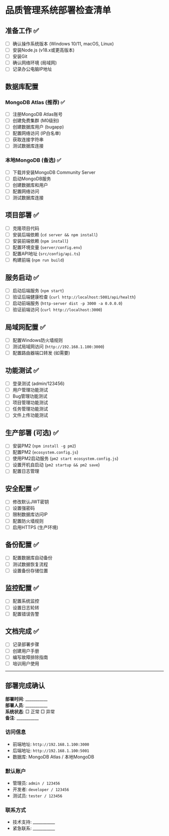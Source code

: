 # 品质管理系统部署检查清单

## 准备工作 ✅
- [ ] 确认操作系统版本 (Windows 10/11, macOS, Linux)
- [ ] 安装Node.js (v18.x或更高版本)
- [ ] 安装Git
- [ ] 确认网络环境 (局域网)
- [ ] 记录办公电脑IP地址

## 数据库配置

### MongoDB Atlas (推荐) ✅
- [ ] 注册MongoDB Atlas账号
- [ ] 创建免费集群 (M0级别)
- [ ] 创建数据库用户 (bugapp)
- [ ] 配置网络访问 (IP白名单)
- [ ] 获取连接字符串
- [ ] 测试数据库连接

### 本地MongoDB (备选) ✅
- [ ] 下载并安装MongoDB Community Server
- [ ] 启动MongoDB服务
- [ ] 创建数据库和用户
- [ ] 配置网络访问
- [ ] 测试数据库连接

## 项目部署 ✅
- [ ] 克隆项目代码
- [ ] 安装后端依赖 (`cd server && npm install`)
- [ ] 安装前端依赖 (`npm install`)
- [ ] 配置环境变量 (`server/config.env`)
- [ ] 配置API地址 (`src/config/api.ts`)
- [ ] 构建前端 (`npm run build`)

## 服务启动 ✅
- [ ] 启动后端服务 (`npm start`)
- [ ] 验证后端健康检查 (`curl http://localhost:5001/api/health`)
- [ ] 启动前端服务 (`http-server dist -p 3000 -a 0.0.0.0`)
- [ ] 验证前端访问 (`curl http://localhost:3000`)

## 局域网配置 ✅
- [ ] 配置Windows防火墙规则
- [ ] 测试局域网访问 (`http://192.168.1.100:3000`)
- [ ] 配置路由器端口转发 (如需要)

## 功能测试 ✅
- [ ] 登录测试 (admin/123456)
- [ ] 用户管理功能测试
- [ ] Bug管理功能测试
- [ ] 项目管理功能测试
- [ ] 任务管理功能测试
- [ ] 文件上传功能测试

## 生产部署 (可选) ✅
- [ ] 安装PM2 (`npm install -g pm2`)
- [ ] 配置PM2 (`ecosystem.config.js`)
- [ ] 使用PM2启动服务 (`pm2 start ecosystem.config.js`)
- [ ] 设置开机自启动 (`pm2 startup && pm2 save`)
- [ ] 配置日志管理

## 安全配置 ✅
- [ ] 修改默认JWT密钥
- [ ] 设置强密码
- [ ] 限制数据库访问IP
- [ ] 配置防火墙规则
- [ ] 启用HTTPS (生产环境)

## 备份配置 ✅
- [ ] 配置数据库自动备份
- [ ] 测试数据恢复流程
- [ ] 设置备份存储位置

## 监控配置 ✅
- [ ] 配置系统监控
- [ ] 设置日志轮转
- [ ] 配置错误告警

## 文档完成 ✅
- [ ] 记录部署步骤
- [ ] 创建用户手册
- [ ] 编写故障排除指南
- [ ] 培训用户使用

---

## 部署完成确认

**部署时间**: ___________  
**部署人员**: ___________  
**系统状态**: □ 正常 □ 异常  
**备注**: ___________

### 访问信息
- 前端地址: `http://192.168.1.100:3000`
- 后端地址: `http://192.168.1.100:5001`
- 数据库: MongoDB Atlas / 本地MongoDB

### 默认账户
- 管理员: `admin / 123456`
- 开发者: `developer / 123456`
- 测试员: `tester / 123456`

### 联系方式
- 技术支持: ___________
- 紧急联系: ___________ 